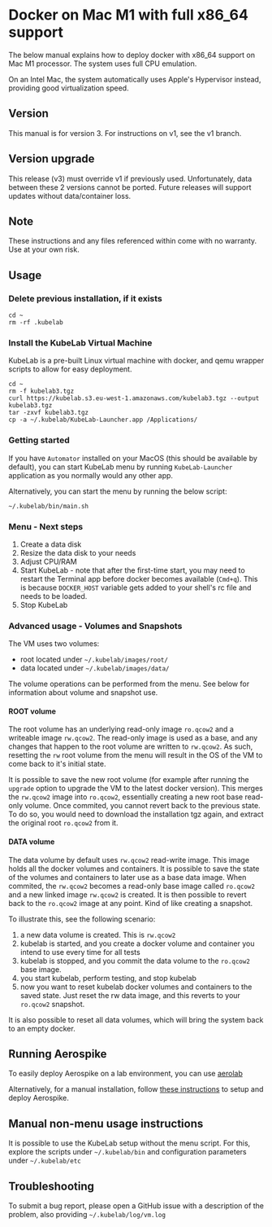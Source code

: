 # Docker on Mac M1 with full x86_64 support

The below manual explains how to deploy docker with x86_64 support on Mac M1 processor. The system uses full CPU emulation.

On an Intel Mac, the system automatically uses Apple's Hypervisor instead, providing good virtualization speed.

## Version

This manual is for version 3. For instructions on v1, see the v1 branch.

## Version upgrade

This release (v3) must override v1 if previously used. Unfortunately, data between these 2 versions cannot be ported. Future releases will support updates without data/container loss.

## Note

These instructions and any files referenced within come with no warranty. Use at your own risk.

## Usage

### Delete previous installation, if it exists

```
cd ~
rm -rf .kubelab
```

### Install the KubeLab Virtual Machine

KubeLab is a pre-built Linux virtual machine with docker, and qemu wrapper scripts to allow for easy deployment.

```
cd ~
rm -f kubelab3.tgz
curl https://kubelab.s3.eu-west-1.amazonaws.com/kubelab3.tgz --output kubelab3.tgz
tar -zxvf kubelab3.tgz
cp -a ~/.kubelab/KubeLab-Launcher.app /Applications/
```

### Getting started

If you have `Automator` installed on your MacOS (this should be available by default), you can start KubeLab menu by running `KubeLab-Launcher` application as you normally would any other app.

Alternatively, you can start the menu by running the below script:

```
~/.kubelab/bin/main.sh
```

### Menu - Next steps

1. Create a data disk
2. Resize the data disk to your needs
3. Adjust CPU/RAM
4. Start KubeLab - note that after the first-time start, you may need to restart the Terminal app before docker becomes available (`Cmd+q`). This is because `DOCKER_HOST` variable gets added to your shell's rc file and needs to be loaded.
5. Stop KubeLab

### Advanced usage - Volumes and Snapshots

The VM uses two volumes:
 * root located under `~/.kubelab/images/root/`
 * data located under `~/.kubelab/images/data/`

The volume operations can be performed from the menu. See below for information about volume and snapshot use.

#### ROOT volume

The root volume has an underlying read-only image `ro.qcow2` and a writeable image `rw.qcow2`. The read-only image is used as a base, and any changes that happen to the root volume are written to `rw.qcow2`. As such, resetting the `rw` root volume from the menu will result in the OS of the VM to come back to it's initial state.

It is possible to save the new root volume (for example after running the `upgrade` option to upgrade the VM to the latest docker version). This merges the `rw.qcow2` image into `ro.qcow2`, essentially creating a new root base read-only volume. Once commited, you cannot revert back to the previous state. To do so, you would need to download the installation tgz again, and extract the original root `ro.qcow2` from it.

#### DATA volume

The data volume by default uses `rw.qcow2` read-write image. This image holds all the docker volumes and containers. It is possible to save the state of the volumes and containers to later use as a base data image. When commited, the `rw.qcow2` becomes a read-only base image called `ro.qcow2` and a new linked image `rw.qcow2` is created. It is then possible to revert back to the `ro.qcow2` image at any point. Kind of like creating a snapshot.

To illustrate this, see the following scenario:
1. a new data volume is created. This is `rw.qcow2`
2. kubelab is started, and you create a docker volume and container you intend to use every time for all tests
3. kubelab is stopped, and you commit the data volume to the `ro.qcow2` base image.
4. you start kubelab, perform testing, and stop kubelab
5. now you want to reset kubelab docker volumes and containers to the saved state. Just reset the rw data image, and this reverts to your `ro.qcow2` snapshot.

It is also possible to reset all data volumes, which will bring the system back to an empty docker.

## Running Aerospike

To easily deploy Aerospike on a lab environment, you can use [aerolab](https://github.com/aerospike/aerolab)

Alternatively, for a manual installation, follow [these instructions](https://docs.aerospike.com/server/operations/install/docker-desktop#start-a-container-and-the-database-by-using-this-image) to setup and deploy Aerospike.

## Manual non-menu usage instructions

It is possible to use the KubeLab setup without the menu script. For this, explore the scripts under `~/.kubelab/bin` and configuration parameters under `~/.kubelab/etc`

## Troubleshooting

To submit a bug report, please open a GitHub issue with a description of the problem, also providing `~/.kubelab/log/vm.log`

